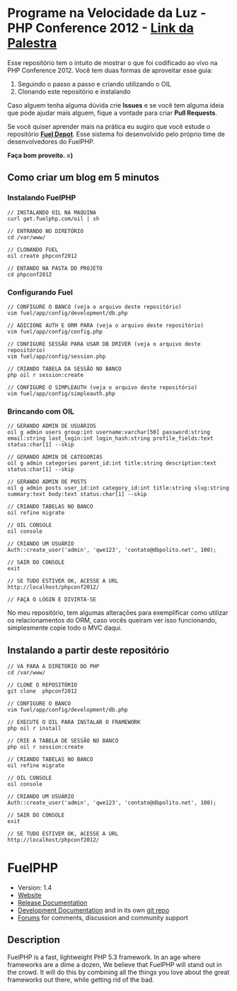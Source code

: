 # Programe na Velocidade da Luz - PHP Conference 2012 - __[Link da Palestra](http://joind.in/7742)__

Esse repositório tem o intuito de mostrar o que foi codificado ao vivo na PHP Conference 2012. Você tem duas formas de aproveitar esse guia:

1. Seguindo o passo a passo e criando utilizando o OIL
2. Clonando este repositório e instalando

Caso alguem tenha alguma dúvida crie __Issues__ e se você tem alguma ideia que pode ajudar mais alguem, fique a vontade para criar __Pull Requests__.

Se você quiser aprender mais na prática eu sugiro que você estude o repositório __[Fuel Depot](http://github.com/fuel/depot/)__. Esse sistema foi desenvolvido pelo próprio time de desenvolvedores do FuelPHP.

__Faça bom proveito. =)__

## Como criar um blog em 5 minutos

### Instalando FuelPHP

	// INSTALANDO OIL NA MAQUINA
	curl get.fuelphp.com/oil | sh

	// ENTRANDO NO DIRETÓRIO
	cd /var/www/

	// CLONANDO FUEL
	oil create phpconf2012

	// ENTANDO NA PASTA DO PROJETO
	cd phpconf2012

### Configurando Fuel

	// CONFIGURE O BANCO (veja o arquivo deste repositório)
	vim fuel/app/config/development/db.php

	// ADICIONE AUTH E ORM PARA (veja o arquivo deste repositório)
	vim fuel/app/config/config.php

	// CONFIGURE SESSÃO PARA USAR DB DRIVER (veja o arquivo deste repositório)
	vim fuel/app/config/session.php

	// CRIANDO TABELA DA SESSÃO NO BANCO
	php oil r session:create

	// CONFIGURE O SIMPLEAUTH (veja o arquivo deste repositório)
	vim fuel/app/config/simpleauth.php

### Brincando com OIL

	// GERANDO ADMIN DE USUÁRIOS
	oil g admin users group:int username:varchar[50] password:string email:string last_login:int login_hash:string profile_fields:text status:char[1] --skip

	// GERANDO ADMIN DE CATEGORIAS
	oil g admin categories parent_id:int title:string description:text status:char[1] --skip

	// GERANDO ADMIN DE POSTS
	oil g admin posts user_id:int category_id:int title:string slug:string summary:text body:text status:char[1] --skip

	// CRIANDO TABELAS NO BANCO
	oil refine migrate

	// OIL CONSOLE
	oil console

	// CRIANDO UM USUÁRIO
	Auth::create_user('admin', 'qwe123', 'contato@dbpolito.net', 100);

	// SAIR DO CONSOLE
	exit

	// SE TUDO ESTIVER OK, ACESSE A URL
	http://localhost/phpconf2012/

	// FAÇA O LOGIN E DIVIRTA-SE

No meu repositório, tem algumas alterações para exemplificar como utilizar os relacionamentos do ORM, caso vocês queiram ver isso funcionando, simplesmente copie todo o MVC daqui.

## Instalando a partir deste repositório

	// VÁ PARA A DIRETÓRIO DO PHP
	cd /var/www/

	// CLONE O REPOSITÓRIO
	git clone  phpconf2012

	// CONFIGURE O BANCO
	vim fuel/app/config/development/db.php

	// EXECUTE O OIL PARA INSTALAR O FRAMEWORK
	php oil r install

	// CRIE A TABELA DE SESSÃO NO BANCO
	php oil r session:create

	// CRIANDO TABELAS NO BANCO
	oil refine migrate

	// OIL CONSOLE
	oil console

	// CRIANDO UM USUÁRIO
	Auth::create_user('admin', 'qwe123', 'contato@dbpolito.net', 100);

	// SAIR DO CONSOLE
	exit

	// SE TUDO ESTIVER OK, ACESSE A URL
	http://localhost/phpconf2012/

# FuelPHP

* Version: 1.4
* [Website](http://fuelphp.com/)
* [Release Documentation](http://docs.fuelphp.com)
* [Development Documentation](http://fueldevdocs.exite.eu) and in its own [git repo](https://github.com/fuel/docs)
* [Forums](http://fuelphp.com/forums) for comments, discussion and community support

## Description

FuelPHP is a fast, lightweight PHP 5.3 framework. In an age where frameworks are a dime a dozen, We believe that FuelPHP will stand out in the crowd.  It will do this by combining all the things you love about the great frameworks out there, while getting rid of the bad.